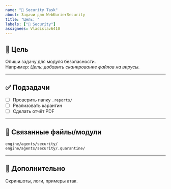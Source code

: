 ```yaml
---
name: "🔐 Security Task"
about: Задачи для WebKurierSecurity
title: "Цель: "
labels: ["🔐 Security"]
assignees: Vladislav6410
---
```


## 🎯 Цель
Опиши задачу для модуля безопасности.  
Например: *Цель: добавить сканирование файлов на вирусы.*

---

## ✅ Подзадачи
- [ ] Проверить папку `.reports/`
- [ ] Реализовать карантин
- [ ] Сделать отчёт PDF

---

## 📂 Связанные файлы/модули
`engine/agents/security/`  
`engine/agents/security/.quarantine/`

---

## 📎 Дополнительно
Скриншоты, логи, примеры атак.